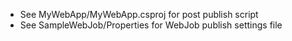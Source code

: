* See MyWebApp/MyWebApp.csproj for post publish script
* See SampleWebJob/Properties for WebJob publish settings file